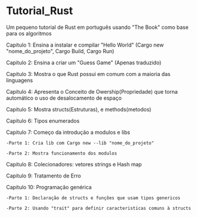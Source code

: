 # Tutorial_Rust
Um pequeno tutorial de Rust em português usando "The Book" como base para os algoritmos

Capitulo 1: Ensina a instalar e compilar "Hello World" (Cargo new "nome_do_projeto", Cargo Build, Cargo Run)

Capitulo 2: Ensina a criar um "Guess Game" (Apenas traduzido)

Capitulo 3: Mostra o que Rust possui em comum com a maioria das linguagens

Capitulo 4: Apresenta o Conceito de Owership(Propriedade) que torna automático o uso de desalocamento de espaço

Capitulo 5: Mostra structs(Estruturas), e methods(metodos)

Capitulo 6: Tipos enumerados

Capitulo 7: Começo da introdução a modulos e libs

	-Parte 1: Cria lib com Cargo new --lib "nome_do_projeto"
	
	-Parte 2: Mostra funcionamento dos modulos

Capitulo 8: Colecionadores: vetores strings e Hash map

Capitulo 9: Tratamento de Erro

Capitulo 10: Programação genérica

	-Parte 1: Declaração de structs e funções que usam tipos genericos
	
	-Parte 2: Usando "trait" para definir caracteristicas comuns à structs

